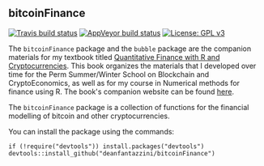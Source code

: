 ## bitcoinFinance

[![Travis build status](https://travis-ci.org/deanfantazzini/bitcoinFinance.svg?branch=master)](https://travis-ci.org/deanfantazzini/bitcoinFinance)
[![AppVeyor build status](https://ci.appveyor.com/api/projects/status/github/deanfantazzini/bitcoinFinance?branch=master&svg=true)](https://ci.appveyor.com/project/deanfantazzini/bitcoinFinance)
[![License: GPL v3](https://img.shields.io/badge/License-GPLv3-blue.svg)](https://www.gnu.org/licenses/gpl-3.0)

The `bitcoinFinance` package and the `bubble` package are the companion materials for my textbook titled [Quantitative Finance with R and Cryptocurrencies](https://www.amazon.com/dp/1090685319?ref_=pe_3052080_397514860). This book organizes the materials that I developed over time for the Perm Summer/Winter School on Blockchain and CryptoEconomics, as well as for my course in Numerical methods for finance using R. The book's companion website can be found [here](https://sites.google.com/view/quafirc). 

The `bitcoinFinance` package is a collection of functions for the financial modelling of bitcoin and other cryptocurrencies.

You can install the package using the commands: 
``` {.r}
if (!require("devtools")) install.packages("devtools")
devtools::install_github("deanfantazzini/bitcoinFinance")
```
